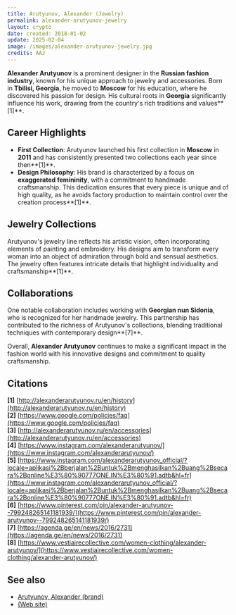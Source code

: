 ```yaml
---
title: Arutyunov, Alexander (Jewelry)
permalink: alexander-arutyunov-jewelry
layout: crypto
date: created: 2018-01-02
update: 2025-02-04
image: /images/alexander-arutyunov-jewelry.jpg
credits: AAJ
---
```


**Alexander Arutyunov** is a prominent designer in the **Russian fashion industry**, known for his unique approach to jewelry and accessories. Born in **Tbilisi, Georgia**, he moved to **Moscow** for his education, where he discovered his passion for design. His cultural roots in **Georgia** significantly influence his work, drawing from the country's rich traditions and values**[1]**.

## Career Highlights

- **First Collection**: Arutyunov launched his first collection in **Moscow** in **2011** and has consistently presented two collections each year since then**[1]**.
- **Design Philosophy**: His brand is characterized by a focus on **exaggerated femininity**, with a commitment to handmade craftsmanship. This dedication ensures that every piece is unique and of high quality, as he avoids factory production to maintain control over the creation process**[1]**.

## Jewelry Collections

Arutyunov's jewelry line reflects his artistic vision, often incorporating elements of painting and embroidery. His designs aim to transform every woman into an object of admiration through bold and sensual aesthetics. The jewelry often features intricate details that highlight individuality and craftsmanship**[1]**.

## Collaborations

One notable collaboration includes working with **Georgian nun Sidonia**, who is recognized for her handmade jewelry. This partnership has contributed to the richness of Arutyunov's collections, blending traditional techniques with contemporary design**[7]**.

Overall, **Alexander Arutyunov** continues to make a significant impact in the fashion world with his innovative designs and commitment to quality craftsmanship.

## Citations

**[1]** [http://alexanderarutyunov.ru/en/history](http://alexanderarutyunov.ru/en/history)  
**[2]** [https://www.google.com/policies/faq](https://www.google.com/policies/faq)  
**[3]** [http://alexanderarutyunov.ru/en/accessories](http://alexanderarutyunov.ru/en/accessories)  
**[4]** [https://www.instagram.com/alexanderarutyunov/](https://www.instagram.com/alexanderarutyunov/)  
**[5]** [https://www.instagram.com/alexanderarutyunov_official/?locale=aplikasi%2Bberjalan%2Buntuk%2Bmenghasilkan%2Buang%2Bsecara%2Bonline%E3%80%90777ONE.IN%E3%80%91.adtb&hl=fr](https://www.instagram.com/alexanderarutyunov_official/?locale=aplikasi%2Bberjalan%2Buntuk%2Bmenghasilkan%2Buang%2Bsecara%2Bonline%E3%80%90777ONE.IN%E3%80%91.adtb&hl=fr)  
**[6]** [https://www.pinterest.com/pin/alexander-arutyunov--799248265141181939/](https://www.pinterest.com/pin/alexander-arutyunov--799248265141181939/)  
**[7]** [https://agenda.ge/en/news/2016/2731](https://agenda.ge/en/news/2016/2731)  
**[8]** [https://www.vestiairecollective.com/women-clothing/alexander-arutyunov/](https://www.vestiairecollective.com/women-clothing/alexander-arutyunov/)

## See also

+ [Arutyunov, Alexander (brand)](alexander-arutyunov-brand)
+ [(Web site)](http://alexanderarutyunov.ru/en/history)

<!-- Prompt:  
- Не менять язык статьи, сохранять оригинальный язык.  
- Если тема оформлена как "Имя Фамилия", заголовок должен быть "Фамилия, Имя".  
- Изменить title: A Template на основной топик в статье.  
- Создать permalink: на основе title (без / пред и / после/)  
- Замени date: на created:  
- Замени update: хххх-хх-хх текущую дату в таком же формате  
- Изменить заголовок раздела "Citations" на ## Citations.  
- Оформить ссылки в разделе "Citations" в формате: **[x]** [URL](URL).  
- При ссылке на источник в тексте, использовать формат: **[x]**, **[x]**.  
- Убедиться, что номера цитат соответствуют записям в разделе "Citations".  
- Не применять форматирование **...** в строке credits:
- Сделать номера цитат кликабельными по указанному выше формату.  
- Добавить список связанных тем в том же формате.  
- Если есть списки с годами (при условии что они не содержат длинные предложения или ссылки) - конвертируй их в таблицы.  
- Выделяй даты, места, географические названия, адреса, имена собственные **таким образом**.  
- Использовать шаблон - "[Название темы](ссылка-на-тему)" для каждого пункта.  
- Раздел ## See also должен включаться автоматически в конец статьи.  
- Результат в md коде.  
- Оставить этот Prompt после редактирования в конце кода.  
-->
